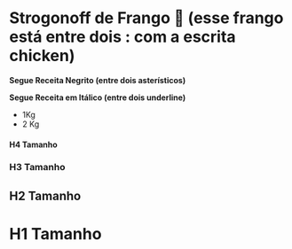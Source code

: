 # Strogonoff de Frango :chicken: (esse frango está entre dois : com a escrita chicken)



**Segue Receita Negrito (entre dois asterísticos)**

__Segue Receita em Itálico (entre dois underline)__



- 1Kg
- 2 Kg



#### H4 Tamanho

### H3 Tamanho ###

## H2 Tamanho ##

# H1 Tamanho #
